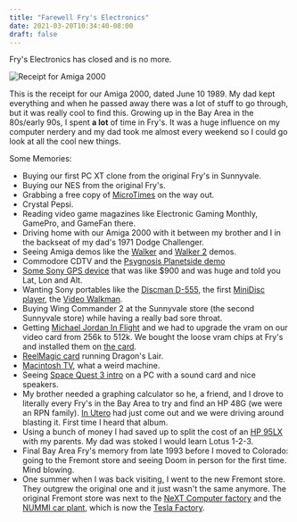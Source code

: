 ```yaml
---
title: "Farewell Fry's Electronics"
date: 2021-03-20T10:34:40-08:00
draft: false
---
```


Fry's Electronics has closed and is no more.

![Receipt for Amiga 2000](/images/amiga-frys.jpg)

This is the receipt for our Amiga 2000, dated June 10 1989. My dad kept everything and when he passed away there was a lot of stuff to go through, but it was really cool to find this. Growing up in the Bay Area in the 80s/early 90s, I spent **a lot** of time in Fry's. It was a huge influence on my computer nerdery and my dad took me almost every weekend so I could go look at all the cool new things. 

Some Memories:

- Buying our first PC XT clone from the original Fry's in Sunnyvale.
- Buying our NES from the original Fry's.
- Grabbing a free copy of [MicroTimes](https://blzimg.github.io/Microtimes/Microtimes.html) on the way out.
- Crystal Pepsi.
- Reading video game magazines like Electronic Gaming Monthly, GamePro, and GameFan there.
- Driving home with our Amiga 2000 with it between my brother and I in the backseat of my dad's 1971 Dodge Challenger. 
- Seeing Amiga demos like the [Walker](https://www.youtube.com/watch?v=eaMDyHc6438) and [Walker 2](https://www.youtube.com/watch?v=-ar0hMGA5KM) demos.
- Commodore CDTV and the [Psygnosis Planetside demo](https://www.youtube.com/watch?v=-jlFe-VBK1M)
- [Some Sony GPS device](http://retro-gps.info/Sony/Sony-Pyxis-IPS-360/index.html) that was like $900 and was huge and told you Lat, Lon and Alt.
- Wanting Sony portables like the [Discman D-555](https://walkmancentral.com/products/d-z555), the first [MiniDisc player](https://www.minidisc.org/part_Sony_MZ-1.html), the [Video Walkman](https://www.radiomuseum.org/r/sony_video_walkman_video_tv_r.html).
- Buying Wing Commander 2 at the Sunnyvale store (the second Sunnyvale store) while having a really bad sore throat.
- Getting [Michael Jordan In Flight](https://en.wikipedia.org/wiki/Michael_Jordan_in_Flight) and we had to upgrade the vram on our video card from 256k to 512k. We bought the loose vram chips at Fry's and installed them on [the card](http://www.vgamuseum.info/index.php/cards/item/498-video-seven-l1a4199).
- [ReelMagic card](https://en.wikipedia.org/wiki/RealMagic) running Dragon's Lair.
- [Macintosh TV](https://en.wikipedia.org/wiki/Macintosh_TV), what a weird machine.
- Seeing [Space Quest 3 intro](https://www.youtube.com/watch?v=PNbXTKuObCQ) on a PC with a sound card and nice speakers. 
- My brother needed a graphing calculator so he, a friend, and I drove to literally every Fry's in the Bay Area to try and find an HP 48G (we were an RPN family). [In Utero](https://en.wikipedia.org/wiki/In_Utero) had just come out and we were driving around blasting it. First time I heard that album.
- Using a bunch of money I had saved up to split the cost of an [HP 95LX](https://en.wikipedia.org/wiki/HP_95LX) with my parents. My dad was stoked I would learn Lotus 1-2-3.
- Final Bay Area Fry's memory from late 1993 before I moved to Colorado: going to the Fremont store and seeing Doom in person for the first time. Mind blowing.
- One summer when I was back visiting, I went to the new Fremont store. They outgrew the original one and it just wasn't the same anymore. The original Fremont store was next to the [NeXT Computer factory](https://www.cultofmac.com/617676/a-brief-history-of-steve-jobs-automated-factory-at-next-cook-book-leftovers/) and the [NUMMI car plant](https://en.wikipedia.org/wiki/NUMMI), which is now the [Tesla Factory](https://en.wikipedia.org/wiki/Tesla_Fremont_Factory).
